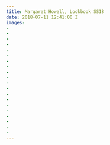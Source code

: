 ```yaml
---
title: Margaret Howell, Lookbook SS18
date: 2018-07-11 12:41:00 Z
images:
- 
- 
- 
- 
- 
- 
- 
- 
- 
- 
- 
- 
- 
- 
- 
- 
- 
- 
- 
- 
---
```


